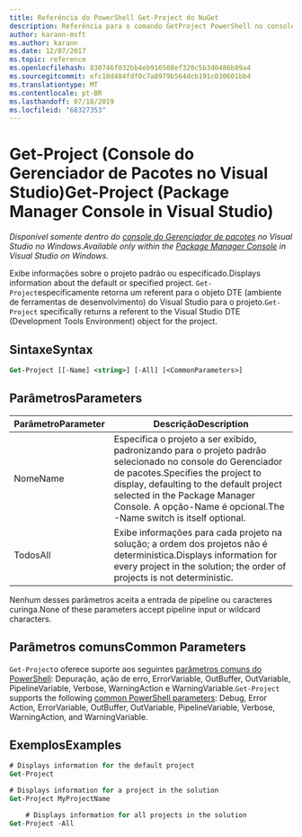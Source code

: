 ```yaml
---
title: Referência do PowerShell Get-Project do NuGet
description: Referência para o comando GetProject PowerShell no console do Gerenciador de pacotes NuGet no Visual Studio.
author: karann-msft
ms.author: karann
ms.date: 12/07/2017
ms.topic: reference
ms.openlocfilehash: 830746f032bb4eb916508ef320c5b3d0486b89a4
ms.sourcegitcommit: efc18d484fdf0c7a8979b564dcb191c030601bb4
ms.translationtype: MT
ms.contentlocale: pt-BR
ms.lasthandoff: 07/18/2019
ms.locfileid: "68327353"
---
```

# <a name="get-project-package-manager-console-in-visual-studio"></a><span data-ttu-id="4751d-103">Get-Project (Console do Gerenciador de Pacotes no Visual Studio)</span><span class="sxs-lookup"><span data-stu-id="4751d-103">Get-Project (Package Manager Console in Visual Studio)</span></span>

<span data-ttu-id="4751d-104">*Disponível somente dentro do [console do Gerenciador de pacotes](../../consume-packages/install-use-packages-powershell.md) no Visual Studio no Windows.*</span><span class="sxs-lookup"><span data-stu-id="4751d-104">*Available only within the [Package Manager Console](../../consume-packages/install-use-packages-powershell.md) in Visual Studio on Windows.*</span></span>

<span data-ttu-id="4751d-105">Exibe informações sobre o projeto padrão ou especificado.</span><span class="sxs-lookup"><span data-stu-id="4751d-105">Displays information about the default or specified project.</span></span> <span data-ttu-id="4751d-106">`Get-Project`especificamente retorna um referent para o objeto DTE (ambiente de ferramentas de desenvolvimento) do Visual Studio para o projeto.</span><span class="sxs-lookup"><span data-stu-id="4751d-106">`Get-Project` specifically returns a referent to the Visual Studio DTE (Development Tools Environment) object for the project.</span></span>

## <a name="syntax"></a><span data-ttu-id="4751d-107">Sintaxe</span><span class="sxs-lookup"><span data-stu-id="4751d-107">Syntax</span></span>

```ps
Get-Project [[-Name] <string>] [-All] [<CommonParameters>]
```

## <a name="parameters"></a><span data-ttu-id="4751d-108">Parâmetros</span><span class="sxs-lookup"><span data-stu-id="4751d-108">Parameters</span></span>

| <span data-ttu-id="4751d-109">Parâmetro</span><span class="sxs-lookup"><span data-stu-id="4751d-109">Parameter</span></span> | <span data-ttu-id="4751d-110">Descrição</span><span class="sxs-lookup"><span data-stu-id="4751d-110">Description</span></span> |
| --- | --- |
| <span data-ttu-id="4751d-111">Nome</span><span class="sxs-lookup"><span data-stu-id="4751d-111">Name</span></span> | <span data-ttu-id="4751d-112">Especifica o projeto a ser exibido, padronizando para o projeto padrão selecionado no console do Gerenciador de pacotes.</span><span class="sxs-lookup"><span data-stu-id="4751d-112">Specifies the project to display, defaulting to the default project selected in the Package Manager Console.</span></span> <span data-ttu-id="4751d-113">A opção-Name é opcional.</span><span class="sxs-lookup"><span data-stu-id="4751d-113">The -Name switch is itself optional.</span></span> |
| <span data-ttu-id="4751d-114">Todos</span><span class="sxs-lookup"><span data-stu-id="4751d-114">All</span></span> | <span data-ttu-id="4751d-115">Exibe informações para cada projeto na solução; a ordem dos projetos não é determinística.</span><span class="sxs-lookup"><span data-stu-id="4751d-115">Displays information for every project in the solution; the order of projects is not deterministic.</span></span> |

<span data-ttu-id="4751d-116">Nenhum desses parâmetros aceita a entrada de pipeline ou caracteres curinga.</span><span class="sxs-lookup"><span data-stu-id="4751d-116">None of these parameters accept pipeline input or wildcard characters.</span></span>

## <a name="common-parameters"></a><span data-ttu-id="4751d-117">Parâmetros comuns</span><span class="sxs-lookup"><span data-stu-id="4751d-117">Common Parameters</span></span>

<span data-ttu-id="4751d-118">`Get-Project`o oferece suporte aos seguintes [parâmetros comuns do PowerShell](http://go.microsoft.com/fwlink/?LinkID=113216): Depuração, ação de erro, ErrorVariable, OutBuffer, OutVariable, PipelineVariable, Verbose, WarningAction e WarningVariable.</span><span class="sxs-lookup"><span data-stu-id="4751d-118">`Get-Project` supports the following [common PowerShell parameters](http://go.microsoft.com/fwlink/?LinkID=113216): Debug, Error Action, ErrorVariable, OutBuffer, OutVariable, PipelineVariable, Verbose, WarningAction, and WarningVariable.</span></span>

## <a name="examples"></a><span data-ttu-id="4751d-119">Exemplos</span><span class="sxs-lookup"><span data-stu-id="4751d-119">Examples</span></span>

```ps
# Displays information for the default project
Get-Project

# Displays information for a project in the solution
Get-Project MyProjectName

    # Displays information for all projects in the solution
Get-Project -All
```